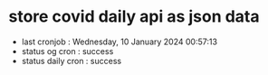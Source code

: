 # store covid daily api as json data

- last cronjob : Wednesday, 10 January 2024 00:57:13
- status og cron : success
- status daily cron : success
      
      